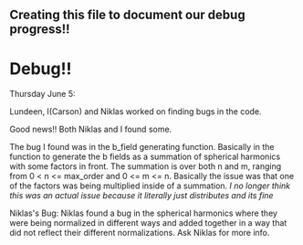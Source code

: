 ## Creating this file to document our debug progress!!

# Debug!!

Thursday June 5:

Lundeen, I(Carson) and Niklas worked on finding bugs in the code.

Good news!! Both Niklas and I found some.

The bug I found was in the b_field generating function.
Basically in the function to generate the b fields as a summation of spherical harmonics with some factors in front.
The summation is over both n and m, ranging from 0 < n <= max_order and 0 <= m <= n.
Basically the issue was that one of the factors was being multiplied inside of a summation.
*I no longer think this was an actual issue because it literally just distributes and its fine*


Niklas's Bug:
Niklas found a bug in the spherical harmonics where they were being normalized in different ways and added together in a way that did not reflect their different normalizations. Ask Niklas for more info.
